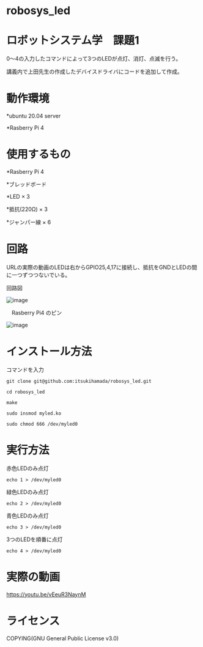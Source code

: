 # robosys_led

 # ロボットシステム学　課題1
  
   0～4の入力したコマンドによって3つのLEDが点灯、消灯、点滅を行う。
    
   講義内で上田先生の作成したデバイスドライバにコードを追加して作成。
    
# 動作環境

  *ubuntu 20.04 server
  
  *Rasberry Pi 4

# 使用するもの
  
  *Rasberry Pi 4
  
  *ブレッドボード
  
  *LED × 3
  
  *抵抗(220Ω) × 3
  
  *ジャンパー線 × 6

# 回路
  
  URLの実際の動画のLEDは右からGPIO25,4,17に接続し、抵抗をGNDとLEDの間に一つずつつないでいる。
  
  回路図
  
 ![image](https://user-images.githubusercontent.com/92429030/146484648-7c52851a-d5bf-40b6-ae26-2682ea351e41.png)

　Rasberry Pi4 のピン

  ![image](https://user-images.githubusercontent.com/92429030/146485009-27a2af53-6c34-439c-a729-2fbcb1738b7a.png)
  
# インストール方法

  コマンドを入力
  
    git clone git@github.com:itsukihamada/robosys_led.git
    
    cd robosys_led
    
    make
    
    sudo insmod myled.ko
    
    sudo chmod 666 /dev/myled0

# 実行方法

  赤色LEDのみ点灯
  
    echo 1 > /dev/myled0
   
  緑色LEDのみ点灯
   
    echo 2 > /dev/myled0
    
  青色LEDのみ点灯
  
    echo 3 > /dev/myled0
  
  3つのLEDを順番に点灯
  
    echo 4 > /dev/myled0

# 実際の動画

  https://youtu.be/vEeuR3NaynM
    
# ライセンス
  
  COPYING(GNU General Public License v3.0)

  
